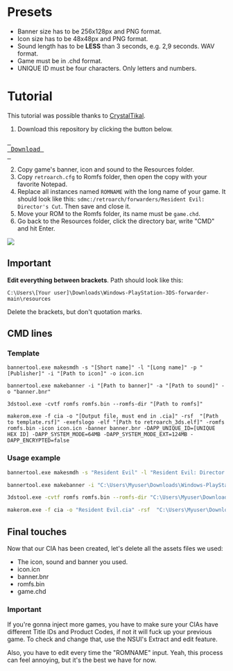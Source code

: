 # Presets

- Banner size has to be 256x128px and PNG format.
- Icon size has to be 48x48px and PNG format.
- Sound length has to be **LESS** than 3 seconds, e.g. 2,9 seconds. WAV format.
- Game must be in .chd format.
- UNIQUE ID must be four characters. Only letters and numbers.

# Tutorial
This tutorial was possible thanks to [CrystalTikal](https://gbatemp.net/members/crystaltikal.702551/).

1. Download this repository by clicking the button below.

[<kbd> <br> Download <br> </kbd>](https://github.com/AverageJohtonian/Windows-PlayStation-3DS-forwarder/archive/refs/heads/main.zip)

2. Copy game's banner, icon and sound to the Resources folder.
3. Copy `retroarch.cfg` to Romfs folder, then open the copy with your favorite Notepad.
4. Replace all instances named `ROMNAME` with the long name of your game. It should look like this: `sdmc:/retroarch/forwarders/Resident Evil: Director's Cut`. Then save and close it.
5. Move your ROM to the Romfs folder, its name must be `game.chd`.
6. Go back to the Resources folder, click the directory bar, write "CMD" and hit Enter.

<img src="https://user-images.githubusercontent.com/2971735/81331899-90671d80-90a2-11ea-91bc-9bd33efea069.png">

## Important

**Edit everything between brackets**. Path should look like this:

`C:\Users\[Your user]\Downloads\Windows-PlayStation-3DS-forwarder-main\resources`

Delete the brackets, but don't quotation marks.

## CMD lines

### Template
``` shell
bannertool.exe makesmdh -s "[Short name]" -l "[Long name]" -p "[Publisher]" -i "[Path to icon]" -o icon.icn

bannertool.exe makebanner -i "[Path to banner]" -a "[Path to sound]" -o "banner.bnr"

3dstool.exe -cvtf romfs romfs.bin --romfs-dir "[Path to romfs]"

makerom.exe -f cia -o "[Output file, must end in .cia]" -rsf  "[Path to template.rsf]" -exefslogo -elf "[Path to retroarch_3ds.elf]" -romfs romfs.bin -icon icon.icn -banner banner.bnr -DAPP_UNIQUE_ID=[UNIQUE HEX ID] -DAPP_SYSTEM_MODE=64MB -DAPP_SYSTEM_MODE_EXT=124MB -DAPP_ENCRYPTED=false

```

### Usage example
``` sh
bannertool.exe makesmdh -s "Resident Evil" -l "Resident Evil: Director's Cut" -p "CAPCOM" -i "C:\Users\Myuser\Downloads\Windows-PlayStation-3DS-forwarder-main\resources\icon.png" -o icon.icn

bannertool.exe makebanner -i "C:\Users\Myuser\Downloads\Windows-PlayStation-3DS-forwarder-main\resources\banner.png" -a "C:\Users\Myuser\Downloads\Windows-PlayStation-3DS-forwarder-main\resources\sound.wav" -o "banner.bnr"

3dstool.exe -cvtf romfs romfs.bin --romfs-dir "C:\Users\Myuser\Downloads\Windows-PlayStation-3DS-forwarder-main\romfs"

makerom.exe -f cia -o "Resident Evil.cia" -rsf  "C:\Users\Myuser\Downloads\Windows-PlayStation-3DS-forwarder-main\resources\template.rsf" -exefslogo -elf "C:\Users\Myuser\Downloads\Windows-PlayStation-3DS-forwarder-main\resources\icon.pngretroarch_3ds.elf" -romfs romfs.bin -icon icon.icn -banner banner.bnr -DAPP_UNIQUE_ID=REDC -DAPP_SYSTEM_MODE=64MB -DAPP_SYSTEM_MODE_EXT=124MB -DAPP_ENCRYPTED=false

```

## Final touches
Now that our CIA has been created, let's delete all the assets files we used:
- The icon, sound and banner you used.
- icon.icn
- banner.bnr
- romfs.bin
- game.chd

### Important
If you're gonna inject more games, you have to make sure your CIAs have different Title IDs and Product Codes, if not it will fuck up your previous game.
To check and change that, use the NSUI's Extract and edit feature.

Also, you have to edit every time the "ROMNAME" input. Yeah, this process can feel annoying, but it's the best we have for now.
